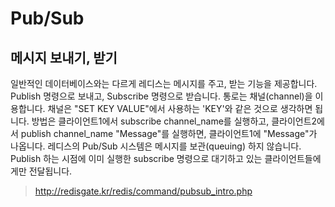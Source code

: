 # Pub/Sub

## 메시지 보내기, 받기

일반적인 데이터베이스와는 다르게 레디스는 메시지를 주고, 받는 기능을 제공합니다. Publish 명령으로 보내고, Subscribe 명령으로 받습니다.
통로는 채널(channel)을 이용합니다. 채널은 "SET KEY VALUE"에서 사용하는 'KEY'와 같은 것으로 생각하면 됩니다.
방법은 클라이언트1에서 subscribe channel_name를 실행하고, 클라이언트2에서 publish channel_name "Message"를 실행하면, 클라이언트1에 "Message"가 나옵니다.
레디스의 Pub/Sub 시스템은 메시지를 보관(queuing) 하지 않습니다. Publish 하는 시점에 이미 실행한 subscribe 명령으로 대기하고 있는 클라이언트들에게만 전달됩니다.

> http://redisgate.kr/redis/command/pubsub_intro.php
